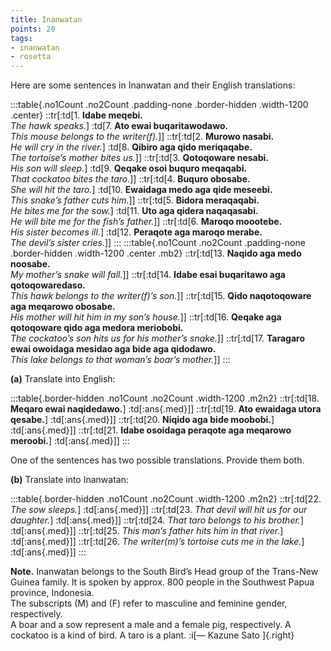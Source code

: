 ```yaml
---
title: Inanwatan
points: 20
tags:
- inanwatan
- rosetta
---
```


Here are some sentences in Inanwatan and their English translations:

:::table{.no1Count .no2Count .padding-none .border-hidden .width-1200 .center}
::tr[:td[1. **Idabe meqebi.**<br>*The hawk speaks.*] :td[7. **Ato ewai buqaritawodawo.**<br>*This mouse belongs to the writer(f).*]]
::tr[:td[2. **Murowo nasabi.**<br>*He will cry in the river.*] :td[8. **Qibiro aga qido meriqaqabe.**<br>*The tortoise’s mother bites us.*]]
::tr[:td[3. **Qotoqoware nesabi.**<br>*His son will sleep.*] :td[9. **Qeqake osoi buquro meqaqabi.**<br>*That cockatoo bites the taro.*]]
::tr[:td[4. **Buquro obosabe.**<br>*She will hit the taro.*] :td[10. **Ewaidaga medo aga qide meseebi.**<br>*This snake’s father cuts him.*]]
::tr[:td[5. **Bidora meraqaqabi.**<br>*He bites me for the sow.*] :td[11. **Uto aga qidera naqaqasabi.**<br>*He will bite me for the fish’s father.*]]
::tr[:td[6. **Maroqo moootebe.**<br>*His sister becomes ill.*] :td[12. **Peraqote aga maroqo merabe.**<br>*The devil’s sister cries.*]]
:::
:::table{.no1Count .no2Count .padding-none .border-hidden .width-1200 .center .mb2}
::tr[:td[13. **Naqido aga medo noosabe.**<br>*My mother’s snake will fall.*]]
::tr[:td[14. **Idabe esai buqaritawo aga qotoqowaredaso.**<br>*This hawk belongs to the writer(f)’s son.*]]
::tr[:td[15. **Qido naqotoqoware aga meqarowo obosabe.**<br>*His mother will hit him in my son’s house.*]]
::tr[:td[16. **Qeqake aga qotoqoware qido aga medora meriobobi.**<br>*The cockatoo’s son hits us for his mother’s snake.*]]
::tr[:td[17. **Taragaro ewai owoidaga mesidao aga bide aga qidodawo.**<br>*This lake belongs to that woman’s boar’s mother.*]]
:::


**(a)** Translate into English:

:::table{.border-hidden .no1Count .no2Count .width-1200 .m2n2}
::tr[:td[18. **Meqaro ewai naqidedawo.**] :td[:ans{.med}]]
::tr[:td[19. **Ato ewaidaga utora qesabe.**] :td[:ans{.med}]]
::tr[:td[20. **Niqido aga bide moobobi.**] :td[:ans{.med}]]
::tr[:td[21. **Idabe osoidaga peraqote aga meqarowo meroobi.**] :td[:ans{.med}]]
:::

One of the sentences has two possible translations. Provide them both.

**(b)** Translate into Inanwatan:

:::table{.border-hidden .no1Count .no2Count .width-1200 .m2n2}
::tr[:td[22. *The sow sleeps.*] :td[:ans{.med}]]
::tr[:td[23. *That devil will hit us for our daughter.*] :td[:ans{.med}]]
::tr[:td[24. *That taro belongs to his brother.*] :td[:ans{.med}]]
::tr[:td[25. *This man’s father hits him in that river.*] :td[:ans{.med}]]
::tr[:td[26. *The writer(m)’s tortoise cuts me in the lake.*] :td[:ans{.med}]]
:::

**Note.** Inanwatan belongs to the South Bird’s Head group of the Trans-New Guinea family. It is
spoken by approx. 800 people in the Southwest Papua province, Indonesia.
<br>The subscripts (M) and (F) refer to masculine and feminine gender, respectively.
<br>A boar and a sow represent a male and a female pig, respectively. A cockatoo is a kind of
bird. A taro is a plant. :i[— Kazune Sato ]{.right}